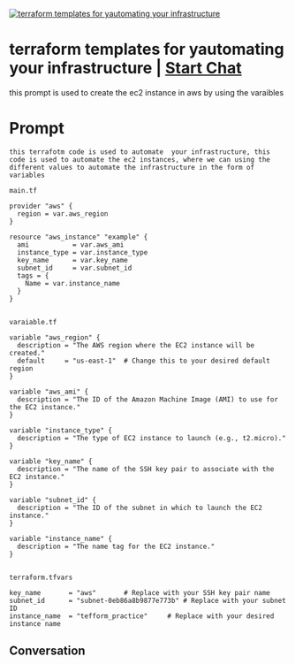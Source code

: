 
[![terraform templates for yautomating your infrastructure](https://flow-prompt-covers.s3.us-west-1.amazonaws.com/icon/Abstract/i10.png)](https://gptcall.net/chat.html?data=%7B%22contact%22%3A%7B%22id%22%3A%228mGnqSrxeQutP6vnMbJUI%22%2C%22flow%22%3Atrue%7D%7D)
# terraform templates for yautomating your infrastructure | [Start Chat](https://gptcall.net/chat.html?data=%7B%22contact%22%3A%7B%22id%22%3A%228mGnqSrxeQutP6vnMbJUI%22%2C%22flow%22%3Atrue%7D%7D)
this prompt is used to create the ec2 instance in aws by using the varaibles

# Prompt

```
this terrafotm code is used to automate  your infrastructure, this code is used to automate the ec2 instances, where we can using the different values to automate the infrastructure in the form of  variables

main.tf

provider "aws" {
  region = var.aws_region
}

resource "aws_instance" "example" {
  ami           = var.aws_ami
  instance_type = var.instance_type
  key_name      = var.key_name
  subnet_id     = var.subnet_id
  tags = {
    Name = var.instance_name
  }
}


varaiable.tf

variable "aws_region" {
  description = "The AWS region where the EC2 instance will be created."
  default     = "us-east-1"  # Change this to your desired default region
}

variable "aws_ami" {
  description = "The ID of the Amazon Machine Image (AMI) to use for the EC2 instance."
}

variable "instance_type" {
  description = "The type of EC2 instance to launch (e.g., t2.micro)."
}

variable "key_name" {
  description = "The name of the SSH key pair to associate with the EC2 instance."
}

variable "subnet_id" {
  description = "The ID of the subnet in which to launch the EC2 instance."
}

variable "instance_name" {
  description = "The name tag for the EC2 instance."
}


terraform.tfvars

key_name       = "aws"       # Replace with your SSH key pair name
subnet_id      = "subnet-0eb86a8b9877e773b" # Replace with your subnet ID
instance_name  = "tefform_practice"     # Replace with your desired instance name
```

## Conversation





